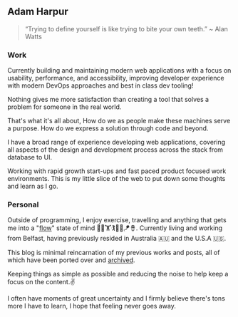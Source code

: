## Adam Harpur

> “Trying to define yourself is like trying to bite your own teeth.” ~ Alan Watts

### Work

Currently building and maintaining modern web applications with a focus on usability, performance, and accessibility, improving developer experience with modern DevOps approaches and best in class dev tooling!

Nothing gives me more satisfaction than creating a tool that solves a problem for someone in the real world.

That's what it's all about, How do we as people make these machines serve a purpose. How do we express a solution through code and beyond.

I have a broad range of experience developing web applications, covering all aspects of the design and development process across the stack from database to UI.

Working with rapid growth start-ups and fast paced product focused work environments. This is my little slice of the web to put down some thoughts and learn as I go.

### Personal

Outside of programming, I enjoy exercise, travelling and anything that gets me into a "[flow](https://en.wikipedia.org/wiki/Flow_(psychology))" state of mind 🧘🏃🏋️🏌️🏄‍♂️🪁🪘. Currently living and working from Belfast, having previously resided in Australia 🇦🇺 and the U.S.A 🇺🇸.

This blog is minimal reincarnation of my previous works and posts, all of which have been ported over and [archived](https://adam.harpur.io/archive).

Keeping things as simple as possible and reducing the noise to help keep a focus on the content.✌️

I often have moments of great uncertainty and I firmly believe there's tons more I have to learn, I hope that feeling never goes away.
